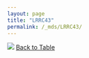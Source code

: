 ```yaml
---
layout: page
title: "LRRC43"
permalink: /_mds/LRRC43/
---
```


![](../../alns_9.28.22/aln_5HSAA060547_0.979.png?raw=true
)
[Back to Table](../../display)
